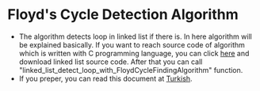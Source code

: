 # Floyd's Cycle Detection Algorithm
- The algorithm detects loop in linked list if there is. In here algorithm will be explained basically. If you want to reach source code of algorithm which is written with C programming language, you can click [here](https://github.com/MertPehlivancik/Data-Structures-and-Algorithms/tree/main/Data%20Structures/LinkedList) and download linked list source code. After that you can call "linked_list_detect_loop_with_FloydCycleFindingAlgorithm" function.
- If you preper, you can read this document at [Turkish](Readme.tr.md).


